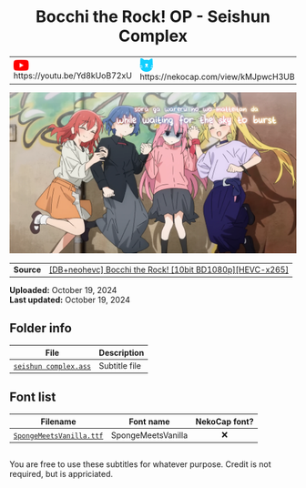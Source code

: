 
<h1 align='center'>Bocchi the Rock! OP - Seishun Complex</h1>

<table align='center'>
    <tr>
        <td> <img src='../.img/youtube.svg' alt='YouTube' width=27 align='center'> &nbsp https://youtu.be/Yd8kUoB72xU </td>
        <td> <img src='../.img/nekocap.svg' alt='NekoCap' width=23 align='center'> &nbsp https://nekocap.com/view/kMJpwcH3UB </td>
    </tr>
</table>

[![](./preview.webp)](https://www.youtube.com/watch?v=Yd8kUoB72xU&nekocap=kMJpwcH3UB)

<table align='center'>
    <tr>
        <!-- Source -->
        <td><b>Source</b></td>
        <!--  [[DB+neohevc] Bocchi the Rock! [10bit BD1080p][HEVC-x265]](https://nyaa.si/view/1678808) -->
        <td><a href="https://nyaa.si/view/1678808">[DB+neohevc] Bocchi the Rock! [10bit BD1080p][HEVC-x265]</a></td>
    </tr>
</table>

**Uploaded:** October 19, 2024  
**Last updated:** October 19, 2024

<!-- Description goes here -->

## Folder info

| File | Description |
| ---- | ----------- |
[`seishun complex.ass`](seishun%20complex.ass) | Subtitle file |

## Font list

| Filename | Font name | NekoCap font? |
| ---- | ---- | :--: |
 [`SpongeMeetsVanilla.ttf`](./fonts/SpongeMeetsVanilla.ttf) | SpongeMeetsVanilla | ❌ |

<!-- Permissions -->
## 
You are free to use these subtitles for whatever purpose. Credit is not required, but is appriciated.
